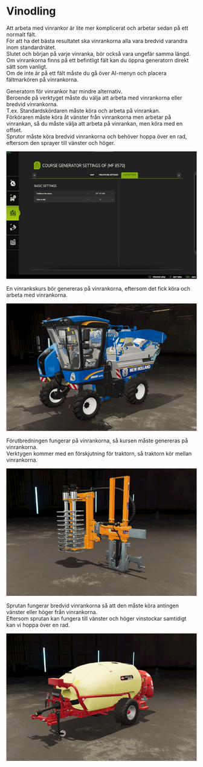 # Vinodling
  
Att arbeta med vinrankor är lite mer komplicerat och arbetar sedan på ett normalt fält.  
För att ha det bästa resultatet ska vinrankorna alla vara bredvid varandra inom standardnätet.  
Slutet och början på varje vinranka, bör också vara ungefär samma längd.  
Om vinrankorna finns på ett befintligt fält kan du öppna generatorn direkt sätt som vanligt.  
Om de inte är på ett fält måste du gå över AI-menyn och placera fältmarkören på vinrankorna.  


  
Generatorn för vinrankor har mindre alternativ.  
Beroende på verktyget måste du välja att arbeta med vinrankorna eller bredvid vinrankorna.  
T.ex. Standardskördaren måste köra och arbeta på vinrankan.  
      Förköraren måste köra åt vänster från vinrankorna men arbetar på vinrankan, så du måste välja att arbeta på vinrankan, men köra med en offset.  
      Sprutor måste köra bredvid vinrankorna och behöver hoppa över en rad, eftersom den sprayer till vänster och höger.  


![Image](../assets/images/vineworkgen_0_0_765_510.png)

  
En vinrankskurs bör genereras på vinrankorna, eftersom det fick köra och arbeta med vinrankorna.  


![Image](../assets/images/vineworkharvest_0_0_765_510.png)

  
Förutbredningen fungerar på vinrankorna, så kursen måste genereras på vinrankorna.  
Verktygen kommer med en förskjutning för traktorn, så traktorn kör mellan vinrankorna.  


![Image](../assets/images/vineworkpruner_0_0_765_510.png)

  
Sprutan fungerar bredvid vinrankorna så att den måste köra antingen vänster eller höger från vinrankorna.  
Eftersom sprutan kan fungera till vänster och höger vinstockar samtidigt kan vi hoppa över en rad.  


![Image](../assets/images/vineworkspray_0_0_765_510.png)

